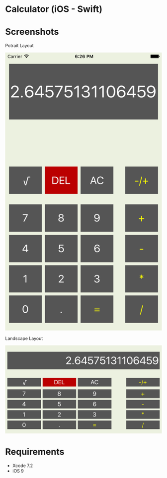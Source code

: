 # Calculator (iOS - Swift)


# Screenshots


Potrait Layout

![](Screenshots/screen1.png) 


Landscape Layout

![](Screenshots/screen2.png) 


# Requirements

- Xcode 7.2
- iOS 9


